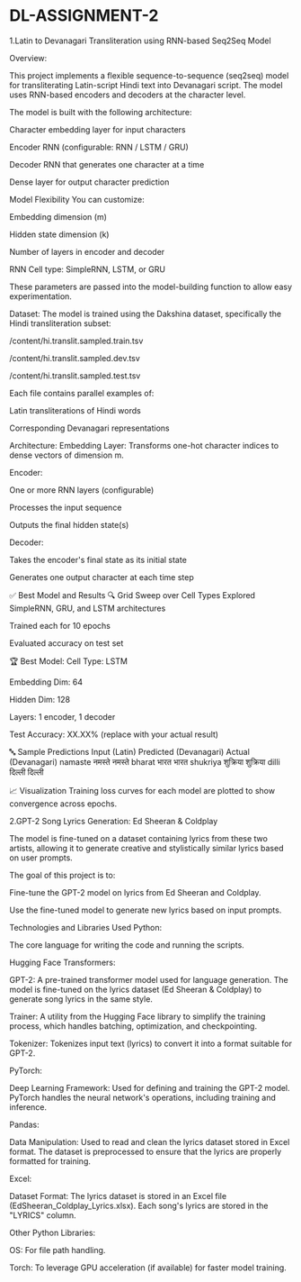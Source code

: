 # DL-ASSIGNMENT-2

1.Latin to Devanagari Transliteration using RNN-based Seq2Seq Model

Overview:

This project implements a flexible sequence-to-sequence (seq2seq) model for transliterating Latin-script Hindi text into Devanagari script. The model uses RNN-based encoders and decoders at the character level.

The model is built with the following architecture:

Character embedding layer for input characters

Encoder RNN (configurable: RNN / LSTM / GRU)

Decoder RNN that generates one character at a time

Dense layer for output character prediction

Model Flexibility
You can customize:

Embedding dimension (m)

Hidden state dimension (k)

Number of layers in encoder and decoder

RNN Cell type: SimpleRNN, LSTM, or GRU

These parameters are passed into the model-building function to allow easy experimentation.

Dataset:
The model is trained using the Dakshina dataset, specifically the Hindi transliteration subset:

/content/hi.translit.sampled.train.tsv

/content/hi.translit.sampled.dev.tsv

/content/hi.translit.sampled.test.tsv

Each file contains parallel examples of:

Latin transliterations of Hindi words

Corresponding Devanagari representations

Architecture:
Embedding Layer: Transforms one-hot character indices to dense vectors of dimension m.

Encoder:

One or more RNN layers (configurable)

Processes the input sequence

Outputs the final hidden state(s)

Decoder:

Takes the encoder's final state as its initial state

Generates one output character at each time step


✅ Best Model and Results
🔍 Grid Sweep over Cell Types
Explored SimpleRNN, GRU, and LSTM architectures

Trained each for 10 epochs

Evaluated accuracy on test set

🏆 Best Model:
Cell Type: LSTM

Embedding Dim: 64

Hidden Dim: 128

Layers: 1 encoder, 1 decoder

Test Accuracy: XX.XX% (replace with your actual result)

🔤 Sample Predictions
Input (Latin)	Predicted (Devanagari)	Actual (Devanagari)
namaste	नमस्ते	नमस्ते
bharat	भारत	भारत
shukriya	शुक्रिया	शुक्रिया
dilli	दिल्ली	दिल्ली

📈 Visualization
Training loss curves for each model are plotted to show convergence across epochs.




  2.GPT-2 Song Lyrics Generation: Ed Sheeran & Coldplay

The model is fine-tuned on a dataset containing lyrics from these two artists, allowing it to generate creative and stylistically similar lyrics based on user prompts.

The goal of this project is to:

Fine-tune the GPT-2 model on lyrics from Ed Sheeran and Coldplay.

Use the fine-tuned model to generate new lyrics based on input prompts.

Technologies and Libraries Used
Python:

The core language for writing the code and running the scripts.

Hugging Face Transformers:

GPT-2: A pre-trained transformer model used for language generation. The model is fine-tuned on the lyrics dataset (Ed Sheeran & Coldplay) to generate song lyrics in the same style.

Trainer: A utility from the Hugging Face library to simplify the training process, which handles batching, optimization, and checkpointing.

Tokenizer: Tokenizes input text (lyrics) to convert it into a format suitable for GPT-2.

PyTorch:

Deep Learning Framework: Used for defining and training the GPT-2 model. PyTorch handles the neural network's operations, including training and inference.

Pandas:

Data Manipulation: Used to read and clean the lyrics dataset stored in Excel format. The dataset is preprocessed to ensure that the lyrics are properly formatted for training.

Excel:

Dataset Format: The lyrics dataset is stored in an Excel file (EdSheeran_Coldplay_Lyrics.xlsx). Each song's lyrics are stored in the "LYRICS" column.

Other Python Libraries:

OS: For file path handling.

Torch: To leverage GPU acceleration (if available) for faster model training.
